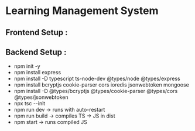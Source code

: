 # Learning Management System


## Frontend Setup :

## Backend Setup  :
- npm init -y
- npm install express
- npm install -D typescript ts-node-dev @types/node @types/express
- npm install bcryptjs cookie-parser cors ioredis jsonwebtoken mongoose
- npm install -D @types/bcryptjs @types/cookie-parser @types/cors @types/jsonwebtoken
- npx tsc --init
- npm run dev → runs with auto-restart
- npm run build → compiles TS → JS in dist
- npm start → runs compiled JS
